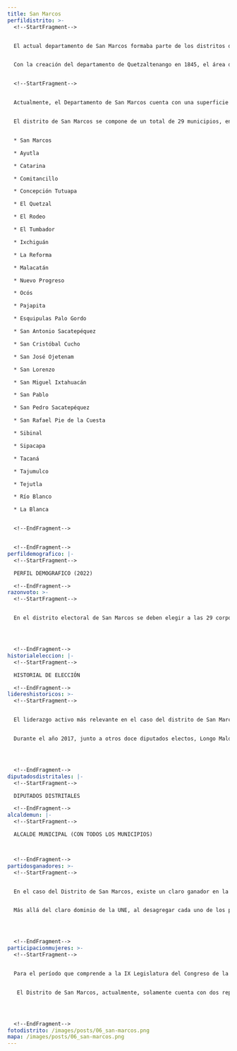 ```yaml
---
title: San Marcos
perfildistrito: >-
  <!--StartFragment-->


  El actual departamento de San Marcos formaba parte de los distritos del departamento de Quetzaltenango/Soconusco en el año 1825 tras el proceso que anulaba la anexión a México. San Marcos fue parte de la región que formó el efímero Estado de Los Altos, aprobado el 25 de diciembre de 1838 por el Congreso de la República Federal de Centroamérica, debido a movimientos secesionistas en la región. Este Estado se constituyó en cuatro departamentos: Quetzaltenango (donde se encontraba San Marcos), Totonicapán, Sololá y Suchitepéquez. Sin embargo, dicho territorio fue reintegrado a la República de Guatemala en 1840 por el general Rafael Carrera, dando por terminada la separación del Estado de los Altos.


  Con la creación del departamento de Quetzaltenango en 1845, el área de San Marcos quedó adscrita como un distrito independiente de la República de Guatemala. Fue hasta el 8 de mayo de 1866 que el gobierno de Vicente Cerna elevó el área de Amatitlán a categoría de departamento, lo que en paralelo significó que el resto de distritos independientes (Izabal, Petén, Huehuetenango y San Marcos) también fueran elevados a la categoría de departamento de la República. 


  <!--StartFragment-->


  Actualmente, el Departamento de San Marcos cuenta con una superficie de 3,791 km², y una población total de 1,032,277 habitantes. Estos se subdividen en un 74.62% de población rural y el restante 25.38% de población urbana. Asimismo, el departamento de San Marcos cuenta con una ligera mayoría de población femenina (51.45%) y predominantemente ladina (68.96%). La edad promedio del departamento es de 26 años, por lo que se puede catalogar como un área predominantemente joven. 


  El distrito de San Marcos se compone de un total de 29 municipios, entre los que destaca la cabecera departamental del mismo nombre. Estas 29 unidades territoriales que componen el departamento son: 


  * San Marcos

  * Ayutla

  * Catarina

  * Comitancillo

  * Concepción Tutuapa

  * El Quetzal

  * El Rodeo

  * El Tumbador

  * Ixchiguán

  * La Reforma

  * Malacatán

  * Nuevo Progreso

  * Ocós

  * Pajapita

  * Esquipulas Palo Gordo

  * San Antonio Sacatepéquez

  * San Cristóbal Cucho

  * San José Ojetenam

  * San Lorenzo

  * San Miguel Ixtahuacán

  * San Pablo

  * San Pedro Sacatepéquez

  * San Rafael Pie de la Cuesta

  * Sibinal

  * Sipacapa

  * Tacaná

  * Tajumulco

  * Tejutla

  * Río Blanco

  * La Blanca


  <!--EndFragment-->


  <!--EndFragment-->
perfildemografico: |-
  <!--StartFragment-->

  PERFIL DEMOGRAFICO (2022)

  <!--EndFragment-->
razonvoto: >-
  <!--StartFragment-->


  En el distrito electoral de San Marcos se deben elegir a las 29 corporaciones municipales (alcalde y síndicos) del departamento, correspondientes a los 29 municipios que componen el distrito. Asimismo, los ciudadanos del departamento deben elegir a 9 diputados distritales que les representarán en el Congreso de la República. 




  <!--EndFragment-->
historialeleccion: |-
  <!--StartFragment-->

  HISTORIAL DE ELECCIÓN

  <!--EndFragment-->
lidereshistoricos: >-
  <!--StartFragment-->


  El liderazgo activo más relevante en el caso del distrito de San Marcos es el actual diputado por el distrito, Julio César Longo Maldonado. Longo ha sido diputado desde el año 2012, afianzándose en el cargo a través de la alianza UNE - GANA. Posteriormente consiguió su reelección en el proceso electoral de 2015 mediante un cambio de vehículo electoral, ahora por el partido LÍDER. Finalmente, para el proceso electoral del año 2019, Longo Maldonado volvió a cambiar de partido político, logrando su nueva reelección por el partido FCN Nación. 


  Durante el año 2017, junto a otros doce diputados electos, Longo Maldonado enfrentó un proceso de solicitud de retiro de antejuicio por el presunto delito de financiamiento electoral ilícito. No obstante, la solicitud del Ministerio Público no procedió, razón por la que Longo logró presentar su siguiente candidatura y ejercer su actual curul.




  <!--EndFragment-->
diputadosdistritales: |-
  <!--StartFragment-->

  DIPUTADOS DISTRITALES

  <!--EndFragment-->
alcaldemun: |-
  <!--StartFragment-->

  ALCALDE MUNICIPAL (CON TODOS LOS MUNICIPIOS)



  <!--EndFragment-->
partidosganadores: >-
  <!--StartFragment-->


  En el caso del Distrito de San Marcos, existe un claro ganador en la categoría de partido predominante en el distrito; el partido Unidad Nacional de la Esperanza - UNE- con una totalidad de xxx votos emitidos en el ínterim de los últimos tres procesos electorales. La UNE ha estado presente en San Marcos en los últimos tres procesos electorales revisados, obteniendo al menos dos asientos en el Legislativo durante este período. El proceso electoral de 2015 cumplió con la cifra de 2 escaños, mientras que en los procesos electorales de 2011 y de 2019 la UNE logró ampliar su caudal por un escaño, alcanzando una totalidad de tres diputados electos por el distrito en cuestión. 


  Más allá del claro dominio de la UNE, al desagregar cada uno de los procesos electorales recientes por separado, puede evidenciarse un segundo partido ganador distinto. Durante el proceso electoral del 2011, el Partido Patriota recibió 63, 638 votos que significaron una totalidad de tres asientos en el Congreso por el distrito en cuestión. Para el proceso electoral del año 2015 fue el partido LÍDER quién logró afianzarse con tres asientos en el Legislativo. Finalmente, en la reciente elección de 2019, únicamente la UNE pudo adjudicarse con más de un asiento, mientras el resto fueron repartidos entre una serie de partidos.   




  <!--EndFragment-->
participacionmujeres: >-
  <!--StartFragment-->


  Para el período que comprende a la IX Legislatura del Congreso de la República de Guatemala (2020 - 2024), únicamente fueron electas 31 mujeres del total de 160 diputados que componen el hemiciclo parlamentario. Es decir, dicha Legislatura cuenta con un aproximado del 20% de representación política de la mujer; una de las cifras más bajas de representación femenina a nivel latinoamericano. 


   El Distrito de San Marcos, actualmente, solamente cuenta con dos representantes femeninas en el Congreso de la República. Estas dos representantes son la diputada Lesly Valenzuela de Paz, del partido UNE y la diputada Vivian Beatriz Preciado Navarijo, del partido UCN.  Asimismo, en términos de su participación en los espacios de mayor toma de decisión (Comisiones de Trabajo, Jefaturas de Bloque o Junta Directiva del Congreso), la diputada Valenzuela funge como la Vicepresidente de la Comisión de Asuntos Sobre Discapacidad, mientras que la diputada Preciado es la Presidente de la Comisión Comunicaciones, Transporte y Obras Públicas. 




  <!--EndFragment-->
fotodistrito: /images/posts/06_san-marcos.png
mapa: /images/posts/06_san-marcos.png
---
```

